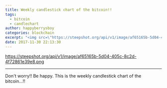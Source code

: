 ```yaml
---
title: Weekly candlestick chart of the bitcoin!!
tags:
  - bitcoin
  - candlechart
author: happyberrysboy
categories: blockchain
excerpt: "<img src=\"https://steepshot.org/api/v1/image/af65165b-5d04-405c-8c2d-4f72861e39e8.png\" />\r\n  -   --  -   - ---  -- - -  -- - -   -----   --  -  - ----  -    -   - --  Don't worry!! Be happy. This is the weekly candlestick chart of the bitcoin...!!....."
date: 2017-11-30 22:13:30
---
```


https://steepshot.org/api/v1/image/af65165b-5d04-405c-8c2d-4f72861e39e8.png

-   --  -   - ---  -- - -  -- - -   -----   --  -  - ----  -    -   - --

Don't worry!! Be happy. This is the weekly candlestick chart of the bitcoin...!!